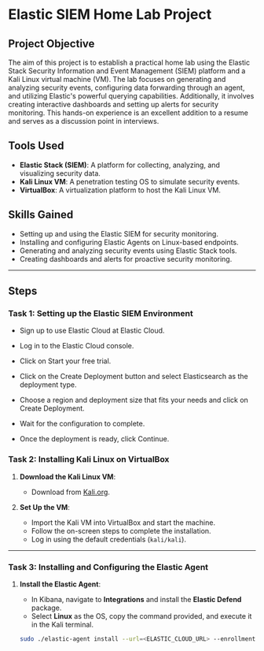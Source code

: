 # **Elastic SIEM Home Lab Project**

## **Project Objective**  
The aim of this project is to establish a practical home lab using the Elastic Stack Security Information and Event Management (SIEM) platform and a Kali Linux virtual machine (VM). The lab focuses on generating and analyzing security events, configuring data forwarding through an agent, and utilizing Elastic's powerful querying capabilities. Additionally, it involves creating interactive dashboards and setting up alerts for security monitoring. This hands-on experience is an excellent addition to a resume and serves as a discussion point in interviews.
## **Tools Used**  
- **Elastic Stack (SIEM)**: A platform for collecting, analyzing, and visualizing security data.  
- **Kali Linux VM**: A penetration testing OS to simulate security events.  
- **VirtualBox**: A virtualization platform to host the Kali Linux VM.  
## **Skills Gained**  
- Setting up and using the Elastic SIEM for security monitoring.  
- Installing and configuring Elastic Agents on Linux-based endpoints.  
- Generating and analyzing security events using Elastic Stack tools.  
- Creating dashboards and alerts for proactive security monitoring.  

---

## **Steps**  

### **Task 1: Setting up the Elastic SIEM Environment**  
- Sign up to use Elastic Cloud at Elastic Cloud.
- Log in to the Elastic Cloud console.

- Click on Start your free trial.

- Click on the Create Deployment button and select Elasticsearch as the deployment type.

- Choose a region and deployment size that fits your needs and click on Create Deployment.

- Wait for the configuration to complete.

- Once the deployment is ready, click Continue.
### **Task 2: Installing Kali Linux on VirtualBox**  
1. **Download the Kali Linux VM**:  
   - Download from [Kali.org](https://www.kali.org/get-kali/#kali-virtual-machines).  

2. **Set Up the VM**:  
   - Import the Kali VM into VirtualBox and start the machine.  
   - Follow the on-screen steps to complete the installation.  
   - Log in using the default credentials (`kali/kali`).  

---

### **Task 3: Installing and Configuring the Elastic Agent**  
1. **Install the Elastic Agent**:  
   - In Kibana, navigate to **Integrations** and install the **Elastic Defend** package.  
   - Select **Linux** as the OS, copy the command provided, and execute it in the Kali terminal.  

   ```bash
   sudo ./elastic-agent install --url=<ELASTIC_CLOUD_URL> --enrollment-token=<TOKEN>
